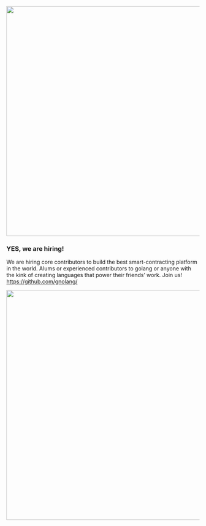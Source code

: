 <p align="center">
<img src="https://user-images.githubusercontent.com/93262140/190859850-d90176c1-911e-48c6-a36a-1535acc093b5.png" width=600px>
<p/>

### YES, we are hiring!
We are hiring core contributors to build the best smart-contracting platform in the world.
Alums or experienced contributors to golang or anyone with the kink of creating languages that power their friends’ work. Join us!
https://github.com/gnolang/

<p align="center">
<img src="https://user-images.githubusercontent.com/93262140/190860172-1b0c4a68-a138-418b-b031-b57e12f21bb8.png" width=600px>
<p/>

